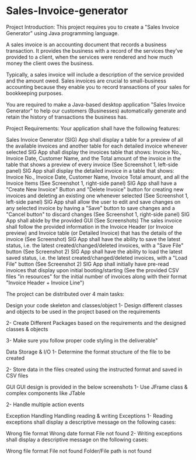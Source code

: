 # Sales-Invoice-generator

Project Introduction:
This project requires you to create a "Sales Invoice Generator" using Java programming language.

A sales invoice is an accounting document that records a business transaction. It provides the business with a record of the services they’ve provided to a client, when the services were rendered and how much money the client owes the business.

Typically, a sales invoice will include a description of the service provided and the amount owed. Sales invoices are crucial to small-business accounting because they enable you to record transactions of your sales for bookkeeping purposes.

You are required to make a Java-based desktop application "Sales Invoice Generator" to help our customers (Businesses) automatically generate and retain the history of transactions the business has.

Project Requirements:
Your application shall have the following features:

Sales Invoice Generator (SIG) App shall display a table for a preview of all the available invoices and another table for each detailed invoice whenever selected
SIG App shall display the invoices table that shows: Invoice No., Invoice Date, Customer Name, and the Total amount of the invoice in the table that shows a preview of every invoice (See Screenshot 1, left-side panel)
SIG App shall display the detailed invoice in a table that shows: Invoice No., Invoice Date, Customer Name, Invoice Total amount, and all the Invoice Items (See Screenshot 1, right-side panel)
SIG App shall have a "Create New Invoice" Button and "Delete Invoice" button for creating new invoices and deleting an existing one whenever selected (See Screenshot 1, left-side panel)
SIG App shall allow the user to edit and save changes on any selected invoice by having a "Save" button to save changes and a "Cancel button" to discard changes (See Screenshot 1, right-side panel)
SIG App shall abide by the provided GUI (See Screenshots)
The sales invoice shall follow the provided information in the Invoice Header (or Invoice preview) and Invoice table (or Detailed Invoice) that has the details of the invoice (See Screenshot)
SIG App shall have the ability to save the latest status, i.e. the latest created/changed/deleted invoices, with a "Save File" button (See Screenshot 2)
SIG App shall have the ability to load the latest saved status, i.e. the latest created/changed/deleted invoices, with a "Load File" button (See Screenshot 2)
SIG App shall initially have pre-read invoices that display upon initial booting/starting (See the provided CSV files "in resources" for the initial number of invoices along with their format "Invoice Header + Invoice Line")


The project can be distributed over 4 main tasks:


Design your code skeleton and classes/object
1- Design different classes and objects to be used in the project based on the requirements

2- Create Different Packages based on the requirements and the designed classes & objects

3- Make sure you follow proper code styling in the deliverable"



Data Storage & I/O
1- Determine the format structure of the file to be created

2- Store data in the files created using the instructed format and saved in CSV files



GUI
GUI design is provided in the below screenshots
1- Use JFrame class & complex components like JTable

2- Handle multiple action events



Exception Handling
Handling reading & writing Exceptions
1- Reading exceptions shall display a descriptive message on the following cases:

Wrong file format
Wrong date format
File not found
2- Writing exceptions shall display a descriptive message on the following cases:

Wrong file format
File not found
Folder/File path is not found

